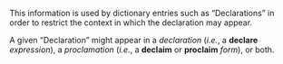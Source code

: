  

This information is used by dictionary entries such as “Declarations” in order to restrict the context in which the declaration may appear. 

A given “Declaration” might appear in a *declaration* (*i.e.*, a **declare** *expression*), a *proclamation* (*i.e.*, a **declaim** or **proclaim** *form*), or both. 





